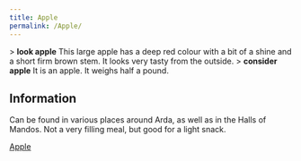 ```yaml
---
title: Apple
permalink: /Apple/
---
```


\> **look apple**
This large apple has a deep red colour with a bit of a shine and a short
firm
brown stem. It looks very tasty from the outside.
\> **consider apple**
It is an apple.
It weighs half a pound.

## Information

Can be found in various places around Arda, as well as in the Halls of
Mandos. Not a very filling meal, but good for a light snack.

[Apple](Category:_Consumables "wikilink")
